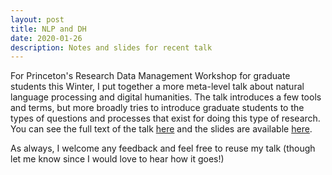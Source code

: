 ```yaml
---
layout: post
title: NLP and DH
date: 2020-01-26
description: Notes and slides for recent talk
---
```


For Princeton's Research Data Management Workshop for graduate students this Winter, I put together a more meta-level talk about natural language processing and digital humanities. The talk introduces a few tools and terms, but more broadly tries to introduce graduate students to the types of questions and processes that exist for doing this type of research. You can see the full text of the talk [here](https://www.notion.so/Natural-Language-Processing-and-Digital-Humanities-6da7c69f6b0645f189a0d3a81481defb) and the slides are available [here](https://docs.google.com/presentation/d/19p1puwByQgYgJALBxcjudxMWPguQrWRUBND0Ef8uzS4/edit?usp=sharing).

As always, I welcome any feedback and feel free to reuse my talk (though let me know since I would love to hear how it goes!)